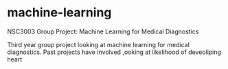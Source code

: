 # machine-learning
NSC3003 Group Project: Machine Learning for Medical Diagnostics
  
  Third year group project looking at machine learning for medical diagnostics. Past projects have involved ,ooking at likelihood of deveoliping heart 
